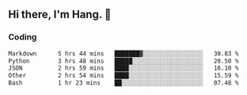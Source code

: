 ## Hi there, I'm Hang. 👋

### Coding

<!--START_SECTION:waka-->

```txt
Markdown      5 hrs 44 mins   ███████▓░░░░░░░░░░░░░░░░░   30.83 %
Python        3 hrs 48 mins   █████░░░░░░░░░░░░░░░░░░░░   20.50 %
JSON          2 hrs 59 mins   ████░░░░░░░░░░░░░░░░░░░░░   16.10 %
Other         2 hrs 54 mins   ████░░░░░░░░░░░░░░░░░░░░░   15.59 %
Bash          1 hr 23 mins    ██░░░░░░░░░░░░░░░░░░░░░░░   07.48 %
```

<!--END_SECTION:waka-->
